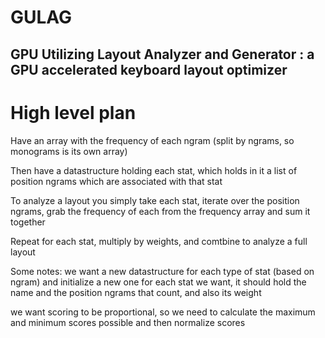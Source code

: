 # GULAG
GPU Utilizing Layout Analyzer and Generator : a GPU accelerated keyboard layout optimizer
---
# High level plan
Have an array with the frequency of each ngram (split by ngrams, so monograms is its own array)

Then have a datastructure holding each stat, which holds in it a list of position ngrams which are associated with that stat

To analyze a layout you simply take each stat, iterate over the position ngrams, grab the frequency of each from the frequency array and sum it together

Repeat for each stat, multiply by weights, and comtbine to analyze a full layout


Some notes:
we want a new datastructure for each type of stat (based on ngram) and initialize a new one for each stat we want, it should hold the name and the position ngrams that count, and also its weight

we want scoring to be proportional, so we need to calculate the maximum and minimum scores possible and then normalize scores